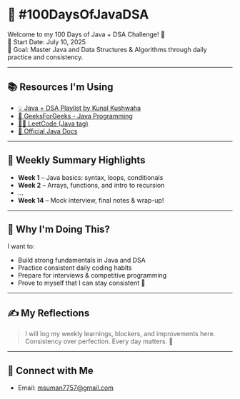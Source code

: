 # 💯 #100DaysOfJavaDSA

Welcome to my 100 Days of Java + DSA Challenge! 🚀  
📅 Start Date: July 10, 2025  
🏁 Goal: Master Java and Data Structures & Algorithms through daily practice and consistency.

---

## 📚 Resources I'm Using

- [💡 Java + DSA Playlist by Kunal Kushwaha](https://www.youtube.com/playlist?list=PLDzeHZWIZsTryvtXdMr6rPh4IDexB5NIA)
- [📘 GeeksForGeeks - Java Programming](https://www.geeksforgeeks.org/java/)
- [🐱‍👤 LeetCode (Java tag)](https://leetcode.com/problemset/all/?language=Java)
- [📄 Official Java Docs](https://docs.oracle.com/javase/8/docs/api/)

---

## 🧠 Weekly Summary Highlights

- **Week 1** – Java basics: syntax, loops, conditionals
- **Week 2** – Arrays, functions, and intro to recursion
- ...
- **Week 14** – Mock interview, final notes & wrap-up!

---

## 🧠 Why I'm Doing This?

I want to:
- Build strong fundamentals in Java and DSA
- Practice consistent daily coding habits
- Prepare for interviews & competitive programming
- Prove to myself that I can stay consistent 💪

---

## ✍️ My Reflections

> I will log my weekly learnings, blockers, and improvements here. Consistency over perfection. Every day matters. 🚀

---

## 🚀 Connect with Me

- Email: msuman7757@gmail.com

